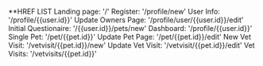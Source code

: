 
**HREF LIST
Landing page: '/'
Register: '/profile/new'
User Info: '/profile/{{user.id}}'
Update Owners Page: '/profile/user/{{user.id}}/edit'
Initial Questionaire: '/{{user.id}}/pets/new'
Dashboard: '/profile/{{user.id}}'
Single Pet: '/pet/{{pet.id}}'
Update Pet Page: '/pet/{{pet.id}}/edit'
New Vet Visit: '/vetvisit/{{pet.id}}/new'
Update Vet Visit: '/vetvisit/{{pet.id}}/edit'
Vet Visits: '/vetvisits/{{pet.id}}'


